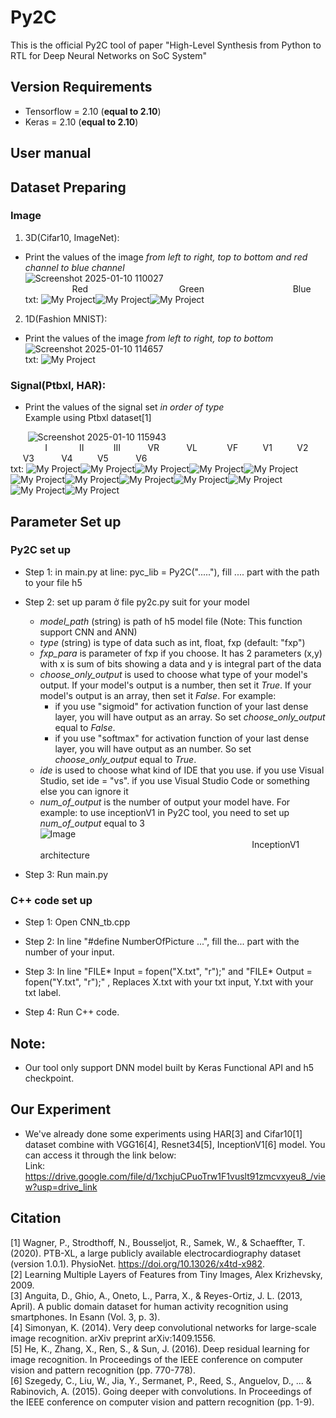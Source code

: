 # Py2C

This is the official Py2C tool of paper "High-Level Synthesis from Python to RTL for Deep
Neural Networks on SoC System"

## Version Requirements  
- Tensorflow = 2.10 (**equal to 2.10**)
- Keras = 2.10  (**equal to 2.10**)
## User manual  

## Dataset Preparing  

### Image
1. 3D(Cifar10, ImageNet):
- Print the values ​​of the image *from left to right, top to bottom and red channel to blue channel*  
![Screenshot 2025-01-10 110027](https://github.com/user-attachments/assets/f6dcc3d7-5b43-4746-acd1-5930a76bf4d6)  
&nbsp;&nbsp;&nbsp;&nbsp;&nbsp;&nbsp;&nbsp;&nbsp;&nbsp;&nbsp;&nbsp;&nbsp;&nbsp;&nbsp;&nbsp;&nbsp;&nbsp;&nbsp;&nbsp;Red&nbsp;&nbsp;&nbsp;&nbsp;&nbsp;&nbsp;&nbsp;&nbsp;&nbsp;&nbsp;&nbsp;&nbsp;&nbsp;&nbsp;&nbsp;&nbsp;&nbsp;&nbsp;&nbsp;&nbsp;&nbsp;&nbsp;&nbsp;&nbsp;&nbsp;&nbsp;&nbsp;&nbsp;&nbsp;&nbsp;&nbsp;&nbsp;&nbsp;&nbsp;&nbsp;&nbsp;&nbsp;Green&nbsp;&nbsp;&nbsp;&nbsp;&nbsp;&nbsp;&nbsp;&nbsp;&nbsp;&nbsp;&nbsp;&nbsp;&nbsp;&nbsp;&nbsp;&nbsp;&nbsp;&nbsp;&nbsp;&nbsp;&nbsp;&nbsp;&nbsp;&nbsp;&nbsp;&nbsp;&nbsp;&nbsp;&nbsp;&nbsp;&nbsp;&nbsp;&nbsp;&nbsp;&nbsp;&nbsp;Blue  
txt: ![My Project](https://img.shields.io/badge/0.1_0.2_0.3_0.4_0.5_0.6_0.7_0.8_0.9-red)![My Project](https://img.shields.io/badge/1_1.1_1.2_1.3_1.4_1.5_1.6_1.7_1.8-green)![My Project](https://img.shields.io/badge/1.9_2_2.1_2.2_2.3_2.4_2.5_2.6_2.7-blue)

2. 1D(Fashion MNIST):  
- Print the values ​​of the image *from left to right, top to bottom*  
![Screenshot 2025-01-10 114657](https://github.com/user-attachments/assets/3fe3c109-20a8-469c-944b-24bb555a5cce)  
txt: ![My Project](https://img.shields.io/badge/0.1_0.2_0.3_0.4_0.5_0.6_0.7_0.8_0.9-white)
### Signal(Ptbxl, HAR):  
- Print the values ​​of the signal set *in order of type*  
Example using Ptbxl dataset[1]  

&nbsp;&nbsp;&nbsp;&nbsp;&nbsp;&nbsp;&nbsp;![Screenshot 2025-01-10 115943](https://github.com/user-attachments/assets/5e732a49-883d-43ab-ac65-192aab20158f)  
&nbsp;&nbsp;&nbsp;&nbsp;&nbsp;&nbsp;&nbsp;&nbsp;&nbsp;&nbsp;&nbsp;&nbsp;&nbsp;&nbsp;I&nbsp;&nbsp;&nbsp;&nbsp;&nbsp;&nbsp;&nbsp;&nbsp;&nbsp;&nbsp;&nbsp;&nbsp;&nbsp;II&nbsp;&nbsp;&nbsp;&nbsp;&nbsp;&nbsp;&nbsp;&nbsp;&nbsp;&nbsp;&nbsp;&nbsp;III&nbsp;&nbsp;&nbsp;&nbsp;&nbsp;&nbsp;&nbsp;&nbsp;&nbsp;&nbsp;&nbsp;VR&nbsp;&nbsp;&nbsp;&nbsp;&nbsp;&nbsp;&nbsp;&nbsp;&nbsp;&nbsp;&nbsp;VL&nbsp;&nbsp;&nbsp;&nbsp;&nbsp;&nbsp;&nbsp;&nbsp;&nbsp;&nbsp;&nbsp;&nbsp;VF&nbsp;&nbsp;&nbsp;&nbsp;&nbsp;&nbsp;&nbsp;&nbsp;&nbsp;&nbsp;V1&nbsp;&nbsp;&nbsp;&nbsp;&nbsp;&nbsp;&nbsp;&nbsp;&nbsp;&nbsp;V2&nbsp;&nbsp;&nbsp;&nbsp;&nbsp;&nbsp;&nbsp;&nbsp;&nbsp;&nbsp;&nbsp;V3&nbsp;&nbsp;&nbsp;&nbsp;&nbsp;&nbsp;&nbsp;&nbsp;&nbsp;&nbsp;&nbsp;V4&nbsp;&nbsp;&nbsp;&nbsp;&nbsp;&nbsp;&nbsp;&nbsp;&nbsp;&nbsp;V5&nbsp;&nbsp;&nbsp;&nbsp;&nbsp;&nbsp;&nbsp;&nbsp;&nbsp;&nbsp;&nbsp;V6  
txt: ![My Project](https://img.shields.io/badge/0.1_1.3_..._2.5_3.7-747474)![My Project](https://img.shields.io/badge/0.2_1.4_..._2.6_3.8-7030A0)![My Project](https://img.shields.io/badge/0.3_1.5_..._2.7_3.9-00359E)![My Project](https://img.shields.io/badge/0.4_1.6_..._2.8_4-0070C0)![My Project](https://img.shields.io/badge/0.5_1.7_..._2.9_4.1-00B0F0)![My Project](https://img.shields.io/badge/0.6_1.8_..._3_4.2-00B050)![My Project](https://img.shields.io/badge/0.7_1.9_..._3.1_4.3-92D050)![My Project](https://img.shields.io/badge/0.8_2_..._3.2_4.4-FFFF00)![My Project](https://img.shields.io/badge/0.9_2.1_..._3.3_4.5-FFC000)![My Project](https://img.shields.io/badge/1_2.2_..._3.4_4.6-FF0000)![My Project](https://img.shields.io/badge/1.1_2.3_..._3.5_4.7-C00000)![My Project](https://img.shields.io/badge/1.2_2.4_..._3.6_4.8-white)  


## Parameter Set up  
### Py2C set up

- Step 1: in main.py at line: pyc_lib = Py2C("....."), fill .... part with the path to your file h5   

- Step 2: set up param ở file py2c.py suit for your model
  - *model_path* (string) is path of h5 model file (Note: This function support CNN and ANN)
  - *type* (string) is type of data such as int, float, fxp (default: "fxp")
  - *fxp_para* is parameter of fxp if you choose. It has 2 parameters (x,y) with x is sum of bits showing a data and y is integral part of the data
  - *choose_only_output* is used to choose what type of your model's output. If your model's output is a number, then set it *True*. If your model's output is an array, then set it *False*. For example:  
    - if you use "sigmoid" for activation function of your last dense layer, you will have output as an array. So set *choose_only_output* equal to *False*.  
    - if you use "softmax" for activation function of your last dense layer, you will have output as an number. So set *choose_only_output* equal to *True*.  
  - *ide* is used to choose what kind of IDE that you use. if you use Visual Studio, set ide = "vs". if you use Visual Studio Code or something else you can ignore it
  - *num_of_output* is the number of output your model have. For example: to use inceptionV1 in Py2C tool, you need to set up *num_of_output* equal to 3  
    ![Image](https://github.com/user-attachments/assets/f273f789-266a-4d34-b086-3166949de4a5)  
    &nbsp;&nbsp;&nbsp;&nbsp;&nbsp;&nbsp;&nbsp;&nbsp;&nbsp;&nbsp;&nbsp;&nbsp;&nbsp;&nbsp;&nbsp;&nbsp;&nbsp;&nbsp;&nbsp;&nbsp;&nbsp;&nbsp;&nbsp;&nbsp;&nbsp;&nbsp;&nbsp;&nbsp;&nbsp;&nbsp;&nbsp;&nbsp;&nbsp;&nbsp;&nbsp;&nbsp;&nbsp;&nbsp;&nbsp;&nbsp;&nbsp;&nbsp;&nbsp;&nbsp;&nbsp;&nbsp;&nbsp;&nbsp;&nbsp;&nbsp;&nbsp;&nbsp;&nbsp;&nbsp;&nbsp;&nbsp;&nbsp;&nbsp;&nbsp;&nbsp;&nbsp;&nbsp;&nbsp;&nbsp;&nbsp;&nbsp;&nbsp;&nbsp;&nbsp;&nbsp;&nbsp;&nbsp;&nbsp;&nbsp;&nbsp;&nbsp;&nbsp;&nbsp;&nbsp;&nbsp;&nbsp;&nbsp;&nbsp;&nbsp;&nbsp;&nbsp;InceptionV1 architecture  
- Step 3: Run main.py
### C++ code set up

- Step 1: Open CNN_tb.cpp

- Step 2: In line "#define NumberOfPicture ...", fill the... part with the number of your input.  

- Step 3: In line "FILE* Input = fopen("X.txt", "r");" and "FILE* Output = fopen("Y.txt", "r");" , Replaces X.txt with your txt input, Y.txt with your txt label.

- Step 4: Run C++ code.

## Note:
- Our tool only support DNN model built by Keras Functional API and h5 checkpoint.

## Our Experiment
- We've already done some experiments using HAR[3] and Cifar10[1] dataset combine with VGG16[4], Resnet34[5], InceptionV1[6] model. You can access it through the link below:  
Link: https://drive.google.com/file/d/1xchjuCPuoTrw1F1vuslt91zmcvxyeu8_/view?usp=drive_link  

## Citation
[1] Wagner, P., Strodthoff, N., Bousseljot, R., Samek, W., & Schaeffter, T. (2020). PTB-XL, a large publicly available electrocardiography dataset (version 1.0.1). PhysioNet. https://doi.org/10.13026/x4td-x982.  
[2] Learning Multiple Layers of Features from Tiny Images, Alex Krizhevsky, 2009.  
[3] Anguita, D., Ghio, A., Oneto, L., Parra, X., & Reyes-Ortiz, J. L. (2013, April). A public domain dataset for human activity recognition using smartphones. In Esann (Vol. 3, p. 3).  
[4] Simonyan, K. (2014). Very deep convolutional networks for large-scale image recognition. arXiv preprint arXiv:1409.1556.  
[5] He, K., Zhang, X., Ren, S., & Sun, J. (2016). Deep residual learning for image recognition. In Proceedings of the IEEE conference on computer vision and pattern recognition (pp. 770-778).  
[6] Szegedy, C., Liu, W., Jia, Y., Sermanet, P., Reed, S., Anguelov, D., ... & Rabinovich, A. (2015). Going deeper with convolutions. In Proceedings of the IEEE conference on computer vision and pattern recognition (pp. 1-9).  
